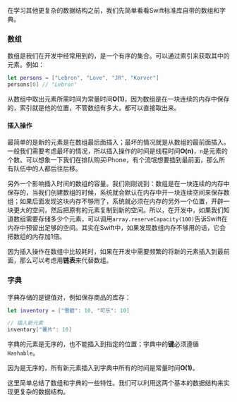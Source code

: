 在学习其他更复杂的数据结构之前，我们先简单看看Swift标准库自带的数组和字典。

### 数组

数组是我们在开发中经常用到的，是一个有序的集合。可以通过索引来获取其中的元素。例如：

```swift
let persons = ["Lebron", "Love", "JR", "Korver"]
persons[0] // "Lebron"
```

从数组中取出元素所需时间为常量时间**O(1)**，因为数组是在一块连续的内存中保存的，索引就是他的位置，不管数组有多大，都可以直接取出来。

#### 插入操作

最简单的是新的元素是在数组最后面插入；最坏的情况就是从数组的最前面插入。一般我们需要考虑最坏的情况，所以插入操作的时间是线程时间**O(n)**，`n`是元素的个数。可以想象一下我们在排队购买iPhone，有个流氓想要插到最前面，那么所有队伍中的人都后往后移。

另外一个影响插入时间的数组的容量。我们刚刚说到：数组是在一块连续的内存中保存的，当我们创建数组的时候，系统就会默认在内存中开一块连续空间来保存数组；如果后面发现这块内存不够用了，系统就必须在内存的另外一个位置，开辟一块更大的空间，然后把原有的元素复制到新的空间。所以，在开发中，如果我们知道数组需要存储多少个元素，可以调用`array.reserveCapacity(100)`告诉Swift在内存中预留出足够的空间。其实在Swift中，如果发现数组内存不够用的话，它会把数组的内存加1倍。

因为插入操作在数组中比较耗时，如果在开发中需要频繁的将新的元素插入到最前面，那么可以考虑用**链表**来代替数组。

### 字典

字典存储的是键值对，例如保存商品的库存：

```swift
let inventory = ["雪碧": 10, "可乐": 10]

// 插入新元素
inventory["薯片": 10]
```

字典的元素是无序的，也不能插入到指定的位置；字典中的**键**必须遵循`Hashable`。

因为是无序的，所有新元素插入到字典中所有的时间是常量时间**O(1)**。

这里简单总结了数组和字典的一些特性。我们可以利用这两个基本的数据结构来实现更复杂的数据结构。
